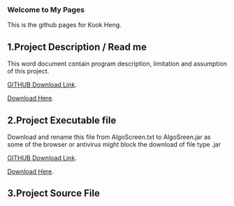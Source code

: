 ### Welcome to My Pages

This is the github pages for Kook Heng.


## 1.Project Description / Read me
This word document contain program description, limitation and assumption of  this project.

[GITHUB Download Link](https://github.com/ursa37/ursa37.github.io/blob/master/Description.docx). 

[Download Here](https://github.com/ursa37/ursa37.github.io/raw/master/Description.docx). 


## 2.Project Executable file
Download and rename this file from AlgoScreen.txt to AlgoSreen.jar as some of the browser or antivirus might block the download of  file type .jar

[GITHUB Download Link](https://github.com/ursa37/ursa37.github.io/blob/master/AlgoScreen.txt). 

[Download Here](https://github.com/ursa37/ursa37.github.io/raw/master/AlgoScreen.txt). 


## 3.Project Source File



